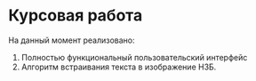 # Курсовая работа
На данный момент реализовано:
1. Полностью функциональный пользовательский интерфейс
2. Алгоритм встраивания текста в изображение НЗБ.
